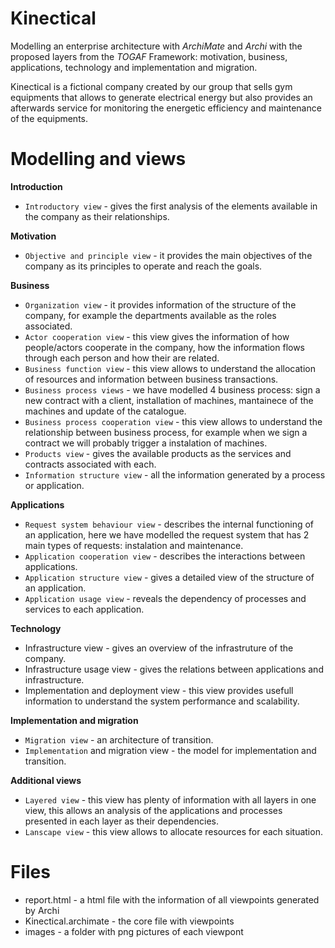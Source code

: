 # Kinectical

Modelling an enterprise architecture with _ArchiMate_ and _Archi_ with the proposed layers from the _TOGAF_ Framework: motivation, business, applications, technology and implementation and migration.

Kinectical is a fictional company created by our group that sells gym equipments that allows to generate electrical energy but also provides an afterwards service for monitoring the energetic efficiency and maintenance of the equipments.

# Modelling and views

__Introduction__

* `Introductory view` - gives the first analysis of the elements available in the company as their relationships.

__Motivation__

* `Objective and principle view` - it provides the main objectives of the company as its principles to operate and reach the goals. 

__Business__

* `Organization view` - it provides information of the structure of the company, for example the departments available as the roles associated.
* `Actor cooperation view` - this view gives the information of how people/actors cooperate in the company, how the information flows through each person and how their are related.
* `Business function view` - this view allows to understand the allocation of resources and information between business transactions.
* `Business process views` - we have modelled 4 business process: sign a new contract with a client, installation of machines, mantainece of the machines and update of the catalogue.
* `Business process cooperation view` -  this view allows to understand the relationship between business process, for example when we sign a contract we will probably trigger a instalation of machines.
* `Products view` - gives the available products as the services and contracts associated with each.
* `Information structure view` - all the information generated by a process or application.

__Applications__

* `Request system behaviour view` - describes the internal functioning of an application, here we have modelled the request system that has 2 main types of requests: instalation and maintenance.
* `Application cooperation view` - describes the interactions between applications.
* `Application structure view` - gives a detailed view of the structure of an application.
* `Application usage view` - reveals the dependency of processes and services to each application.

__Technology__
* Infrastructure view - gives an overview of the infrastruture of the company.
* Infrastructure usage view - gives the relations between applications and infrastructure.
* Implementation and deployment view - this view provides usefull information to understand the system performance and scalability.

__Implementation and migration__ 
 * `Migration view` - an architecture of transition.
 * `Implementation` and migration view - the model for implementation and transition.


__Additional views__

* `Layered view` - this view has plenty of information with all layers in one view, this allows an analysis of the applications and processes presented in each layer as their dependencies.
* `Lanscape view` - this view allows to allocate resources for each situation.

# Files

* report.html - a html file with the information of all viewpoints generated by Archi
* Kinectical.archimate - the core file with viewpoints
* images - a folder with png pictures of each viewpont

